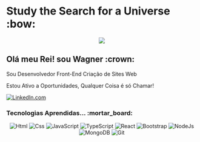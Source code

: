 <h1>Study the Search for a Universe :bow:</h1>

<p align='center'> <img src='https://acegif.com/wp-content/gifs/starfall-gif-45.gif' /> </p>

<h2>Olá meu Rei! sou Wagner :crown:</h2>

<p>Sou Desenvolvedor Front-End Criação de Sites Web</p>
<p>Estou Ativo a Oportunidades, Qualquer Coisa é só Chamar! </p>

[![LinkedIn.com][LinkedIn]][LinkedIn.com]

<h3>Tecnologias Aprendidas... :mortar_board:</h3>

<div id="top" align="center">
  
![Html]
![Css]
![JavaScript]
![TypeScript]
![React]
![Bootstrap]
![NodeJs]
![MongoDB]
![Git]

</div>

<!-- MARKDOWN LINKS & IMAGES -->
<!-- https://www.markdownguide.org/basic-syntax/#reference-style-links -->
[React]: https://img.shields.io/badge/React-20232A?style=for-the-badge&logo=react&logoColor=61DAFB
[Bootstrap]: https://img.shields.io/badge/Bootstrap-563D7C?style=for-the-badge&logo=bootstrap&logoColor=white
[Css]: https://img.shields.io/badge/CSS3-1572B6?style=for-the-badge&logo=css3&logoColor=white
[Html]: https://img.shields.io/badge/HTML5-E34F26?style=for-the-badge&logo=html5&logoColor=white
[JavaScript]: https://img.shields.io/badge/JavaScript-323330?style=for-the-badge&logo=javascript&logoColor=F7DF1E
[TypeScript]: https://img.shields.io/badge/TypeScript-007ACC?style=for-the-badge&logo=typescript&logoColor=white
[Git]: https://img.shields.io/badge/GIT-E44C30?style=for-the-badge&logo=git&logoColor=white
[MongoDB]: https://img.shields.io/badge/MongoDB-4EA94B?style=for-the-badge&logo=mongodb&logoColor=white
[NodeJs]: https://img.shields.io/badge/Node.js-339933?style=for-the-badge&logo=nodedotjs&logoColor=white
[LinkedIn]: https://img.shields.io/badge/LinkedIn-0077B5?style=for-the-badge&logo=linkedin&logoColor=white
[LinkedIn.com]: https://www.linkedin.com/in/wagner-de-souza-mendes-957994183/
